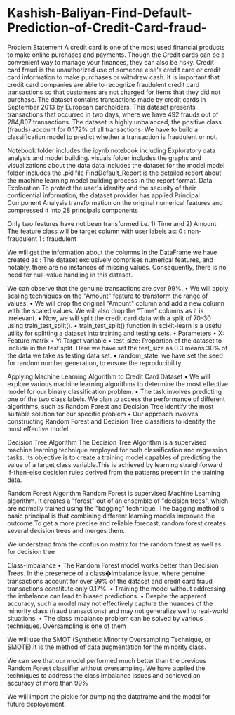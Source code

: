 # Kashish-Baliyan-Find-Default-Prediction-of-Credit-Card-fraud-
Problem Statement
A credit card is one of the most used financial products to make online purchases and payments. Though the Credit cards can be a convenient way to manage your finances, they can also be risky. Credit card fraud is the unauthorized use of someone else's credit card or credit card information to make purchases or withdraw cash. It is important that credit card companies are able to recognize fraudulent credit card transactions so that customers are not charged for items that they did not purchase. The dataset contains transactions made by credit cards in September 2013 by European cardholders. This dataset presents transactions that occurred in two days, where we have 492 frauds out of 284,807 transactions. The dataset is highly unbalanced, the positive class (frauds) account for 0.172% of all transactions. We have to build a classification model to predict whether a transaction is fraudulent or not.

Notebook folder includes the ipynb notebook including Exploratory data analysis and model building.
visuals folder includes the graphs and visualizations about the data
data includes the dataset for the model
model folder includes the .pkl file
FindDefault_Report is the detailed report about the machine learning model building process in the report format.
Data Exploration
To protect the user's identity and the security of their confidential information, the dataset provider has applied Principal Component Analysis transformation on the original numerical features and compressed it into 28 principals components

Only two features have not been transformed i.e. 1) Time and 2) Amount The feature class will be target column with user labels as: 0 : non-fraudulent 1 : fraudulent

We will get the information about the columns in the DataFrame we have created as : The dataset exclusively comprises numerical features, and notably, there are no instances of missing values. Consequently, there is no need for null-value handling in this dataset.

We can observe that the genuine transactions are over 99%. • We will apply scaling techniques on the "Amount" feature to transform the range of values. • We will drop the original "Amount" column and add a new column with the scaled values. We will also drop the "Time" columns as it is irrelevant. • Now, we will split the credit card data with a split of 70-30 using train_test_split(). • train_test_split() function in scikit-learn is a useful utility for splitting a dataset into training and testing sets. • Parameters • X: Feature matrix • Y: Target variable • test_size: Proportion of the dataset to include in the test split. Here we have set the test_size as 0.3 means 30% of the data we take as testing data set. • random_state: we have set the seed for random number generation, to ensure the reproducibility

Applying Machine Learning Algorithm to Credit Card Dataset • We will explore various machine learning algorithms to determine the most effective model for our binary classification problem. • The task involves predicting one of the two class labels. We plan to access the performance of different algorithms, such as Random Forest and Decision Tree identify the most suitable solution for our specific problem • Our approach involves constructing Random Forest and Decision Tree classifiers to identify the most effective model.

Decision Tree Algorithm The Decision Tree Algorithm is a supervised machine learning technique employed for both classification and regression tasks. Its objective is to create a training model capables of predicting the value of a target class variable.This is achieved by learning straighforward if-then-else decision rules derived from the patterns present in the training data.

Random Forest Algorithm Random Forest is supervised Machine Learning algorithm. It creates a "forest" out of an ensemble of "decision trees", which are normally trained using the "bagging" technique. The bagging method's basic principal is that combining different learning models improved the outcome.To get a more precise and reliable forecast, random forest creates several decision trees and merges them.

We understand from the confusion matrix for the random forest as well as for decision tree

Class-Imbalance • The Random Forest model works better than Decision Trees. In the presenece of a class�Imbalance issue, where genuine transactions account for over 99% of the dataset and credit card fraud transactions constitute only 0.17%. • Training the model without addressing the imbalance can lead to biased predictions. • Despite the apparent accuracy, such a model may not effectively capture the nuances of the minority class (fraud transactions) and may not generalize well to real-world situations. • The class imbalance problem can be solved by various techniques. Oversampling is one of them

We will use the SMOT (Synthetic Minority Oversampling Technique, or SMOTE).It is the method of data augmentation for the minority class.

We can see that our model performed much better than the previous Random Forest classifier without oversampling. We have applied the techniques to address the class imbalance issues and achieved an accuracy of more than 99%

We will import the pickle for dumping the dataframe and the model for future deployement.
